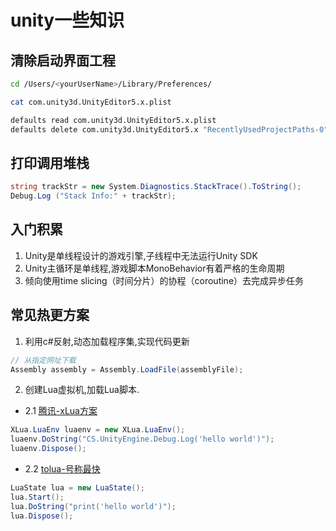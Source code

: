 # unity一些知识

## 清除启动界面工程

```bash
cd /Users/<yourUserName>/Library/Preferences/

cat com.unity3d.UnityEditor5.x.plist

defaults read com.unity3d.UnityEditor5.x.plist
defaults delete com.unity3d.UnityEditor5.x "RecentlyUsedProjectPaths-0"
```

## 打印调用堆栈

```c#
string trackStr = new System.Diagnostics.StackTrace().ToString();
Debug.Log ("Stack Info:" + trackStr);
```

## 入门积累

1.  Unity是单线程设计的游戏引擎,子线程中无法运行Unity SDK
2.  Unity主循环是单线程,游戏脚本MonoBehavior有着严格的生命周期
3.  倾向使用time slicing（时间分片）的协程（coroutine）去完成异步任务

## 常见热更方案

1.  利用c#反射,动态加载程序集,实现代码更新

```c#
// 从指定网址下载
Assembly assembly = Assembly.LoadFile(assemblyFile);
```

2.  创建Lua虚拟机,加载Lua脚本.

- 2.1 [腾讯-xLua方案](https://github.com/Tencent/xLua)

```c#
XLua.LuaEnv luaenv = new XLua.LuaEnv();
luaenv.DoString("CS.UnityEngine.Debug.Log('hello world')");
luaenv.Dispose();
```

- 2.2 [tolua-号称最快](https://github.com/topameng/tolua)

```C#
LuaState lua = new LuaState();
lua.Start();
lua.DoString("print('hello world')");
lua.Dispose();
```